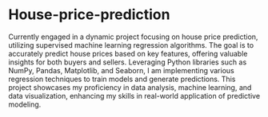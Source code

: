 # House-price-prediction
Currently engaged in a dynamic project focusing on house price prediction, utilizing supervised machine learning regression algorithms. The goal is to accurately predict house prices based on key features, offering valuable insights for both buyers and sellers. Leveraging Python libraries such as NumPy, Pandas, Matplotlib, and Seaborn, I am implementing various regression techniques to train models and generate predictions. This project showcases my proficiency in data analysis, machine learning, and data visualization, enhancing my skills in real-world application of predictive modeling.
